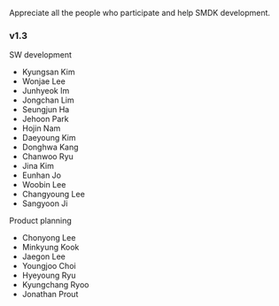 Appreciate all the people who participate and help SMDK development.

### v1.3
SW development
* Kyungsan Kim
* Wonjae Lee
* Junhyeok Im
* Jongchan Lim
* Seungjun Ha
* Jehoon Park
* Hojin Nam
* Daeyoung Kim
* Donghwa Kang
* Chanwoo Ryu
* Jina Kim
* Eunhan Jo
* Woobin Lee
* Changyoung Lee
* Sangyoon Ji

Product planning
* Chonyong Lee
* Minkyung Kook
* Jaegon Lee
* Youngjoo Choi
* Hyeyoung Ryu
* Kyungchang Ryoo
* Jonathan Prout

